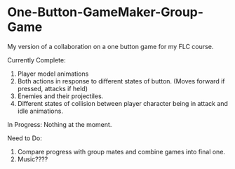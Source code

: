 # One-Button-GameMaker-Group-Game
My version of a collaboration on a one button game for my FLC course.

Currently Complete:
  1. Player model animations
  2. Both actions in response to different states of button. (Moves forward if pressed, attacks if held)
  3. Enemies and their projectiles.
  4. Different states of collision between player character being in attack and idle animations.
  
In Progress:
  Nothing at the moment.
  
Need to Do:
  1. Compare progress with group mates and combine games into final one.
  2. Music????
